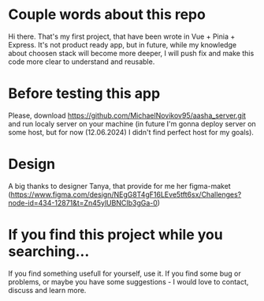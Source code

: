 # Couple words about this repo

Hi there. That's my first project, that have been wrote in Vue + Pinia + Express. It's not product ready app, but
in future, while my knowledge about choosen stack will become more deeper, I will push fix and make this
code more clear to understand and reusable.

# Before testing this app

Please, download https://github.com/MichaelNovikov95/aasha_server.git and run localy server on your machine
(in future I'm gonna deploy server on some host, but for now (12.06.2024) I didn't find perfect host for my goals).

# Design

A big thanks to designer Tanya, that provide for me her figma-maket
(https://www.figma.com/design/NEgG8T4gF16LEve5tft6sx/Challenges?node-id=434-12871&t=Zn45ylUBNCIb3gGa-0)

# If you find this project while you searching...

If you find something usefull for yourself, use it. If you find some bug or problems, or maybe you have some suggestions - I would
love to contact, discuss and learn more.
